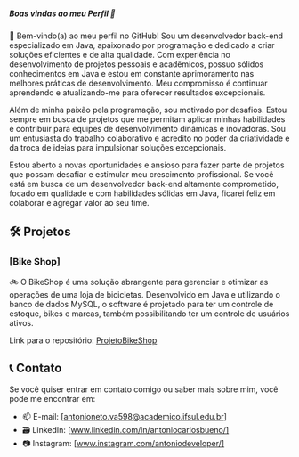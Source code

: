 ##### Boas vindas ao meu Perfil 💙

📌 Bem-vindo(a) ao meu perfil no GitHub! Sou um desenvolvedor back-end especializado em Java, apaixonado por programação e dedicado a criar soluções eficientes e de alta qualidade. Com experiência no desenvolvimento de projetos pessoais e acadêmicos, possuo sólidos conhecimentos em Java e estou em constante aprimoramento nas melhores práticas de desenvolvimento. Meu compromisso é continuar aprendendo e atualizando-me para oferecer resultados excepcionais.

Além de minha paixão pela programação, sou motivado por desafios. Estou sempre em busca de projetos que me permitam aplicar minhas habilidades e contribuir para equipes de desenvolvimento dinâmicas e inovadoras. Sou um entusiasta do trabalho colaborativo e acredito no poder da criatividade e da troca de ideias para impulsionar soluções excepcionais.

Estou aberto a novas oportunidades e ansioso para fazer parte de projetos que possam desafiar e estimular meu crescimento profissional. Se você está em busca de um desenvolvedor back-end altamente comprometido, focado em qualidade e com habilidades sólidas em Java, ficarei feliz em colaborar e agregar valor ao seu time.

## 🛠 Projetos 

### [Bike Shop]
🚲 O BikeShop é uma solução abrangente para gerenciar e otimizar as operações de uma loja de bicicletas. Desenvolvido em Java e utilizando o banco de dados MySQL, o software é projetado para ter um controle de estoque, bikes e marcas, também possibilitando ter um controle de usuários ativos.

Link para o repositório: [ProjetoBikeShop](https://github.com/Antonio-217/ProjetoBikeShop)

## 📞 Contato 

Se você quiser entrar em contato comigo ou saber mais sobre mim, você pode me encontrar em:

- 📫 E-mail: [antonioneto.va598@academico.ifsul.edu.br]
- 🗃 LinkedIn: [www.linkedin.com/in/antoniocarlosbueno/]
- 📷 Instagram: [www.instagram.com/antoniodeveloper/]

